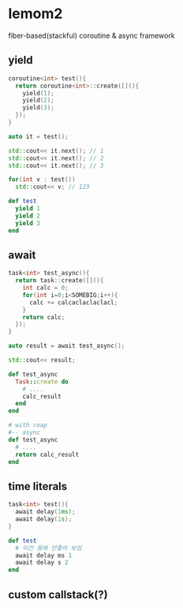 # lemom2

fiber-based(stackful) coroutine & async framework

yield
----
```cpp
coroutine<int> test(){
  return coroutine<int>::create([](){
    yield(1);
    yield(2);
    yield(3);
  });
}

auto it = test();

std::cout<< it.next(); // 1
std::cout<< it.next(); // 2
std::cout<< it.next(); // 3
```
```cpp
for(int v : test())
  std::cout<< v; // 123
```

```rb
def test
  yield 1
  yield 2
  yield 3
end
```

await
----
```cpp
task<int> test_async(){
  return task::create([](){
    int calc = 0;
    for(int i=0;i<SOMEBIG;i++){
      calc += calcaclaclaclacl;
    }
    return calc;
  });
}

auto result = await test_async();

std::cout<< result;
```
```rb
def test_async
  Task::create do
    # ....
    calc_result
  end
end
```
```rb
# with roap
#-- async
def test_async
  # ....
  return calc_result
end
```

time literals
----
```cpp
task<int> test(){
  await delay(1ms);
  await delay(1s);
}
```
```rb
def test
  # 이건 몸에 안좋아 보임
  await delay ms 1
  await delay s 2
end
```

custom callstack(?)
----
